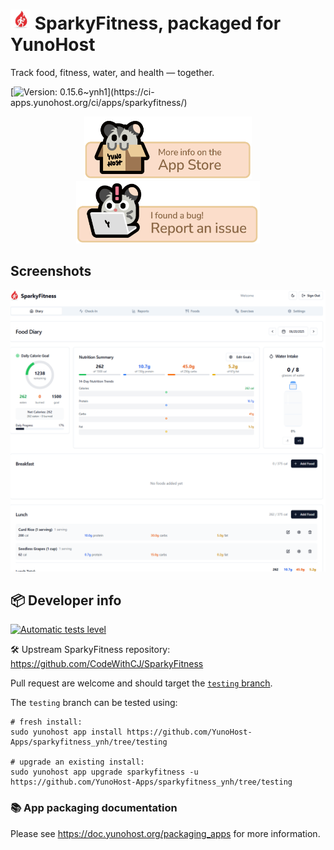 <!--
N.B.: This README was automatically generated by <https://github.com/YunoHost/apps_tools/blob/main/readme_generator>
It shall NOT be edited by hand.
-->

<h1>
  <img src="https://raw.githubusercontent.com/YunoHost/apps/main/logos/sparkyfitness.png" width="32px" alt="Logo of SparkyFitness">
  SparkyFitness, packaged for YunoHost
</h1>

Track food, fitness, water, and health — together. 

[![Version: 0.15.6~ynh1](https://img.shields.io/badge/Version-0.15.6~ynh1-rgb(18,138,11)?style=for-the-badge)](https://ci-apps.yunohost.org/ci/apps/sparkyfitness/)

<div align="center">
<a href="https://apps.yunohost.org/app/sparkyfitness"><img height="100px" src="https://github.com/YunoHost/yunohost-artwork/raw/refs/heads/main/badges/neopossum-badges/badge_more_info_on_the_appstore.svg"/></a>
<a href="https://github.com/YunoHost-Apps/sparkyfitness_ynh/issues"><img height="100px" src="https://github.com/YunoHost/yunohost-artwork/raw/refs/heads/main/badges/neopossum-badges/badge_report_an_issue.svg"/></a>
</div>


## Screenshots
![Screenshot of SparkyFitness](./doc/screenshots/sparkyfitness.png)

## 📦 Developer info

[![Automatic tests level](https://apps.yunohost.org/badge/cilevel/sparkyfitness)](https://ci-apps.yunohost.org/ci/apps/sparkyfitness/)

🛠️ Upstream SparkyFitness repository: <https://github.com/CodeWithCJ/SparkyFitness>

Pull request are welcome and should target the [`testing` branch](https://github.com/YunoHost-Apps/sparkyfitness_ynh/tree/testing).

The `testing` branch can be tested using:
```
# fresh install:
sudo yunohost app install https://github.com/YunoHost-Apps/sparkyfitness_ynh/tree/testing

# upgrade an existing install:
sudo yunohost app upgrade sparkyfitness -u https://github.com/YunoHost-Apps/sparkyfitness_ynh/tree/testing
```

### 📚 App packaging documentation

Please see <https://doc.yunohost.org/packaging_apps> for more information.